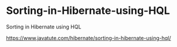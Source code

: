 # Sorting-in-Hibernate-using-HQL
Sorting in Hibernate using HQL

https://www.javatute.com/hibernate/sorting-in-hibernate-using-hql/
